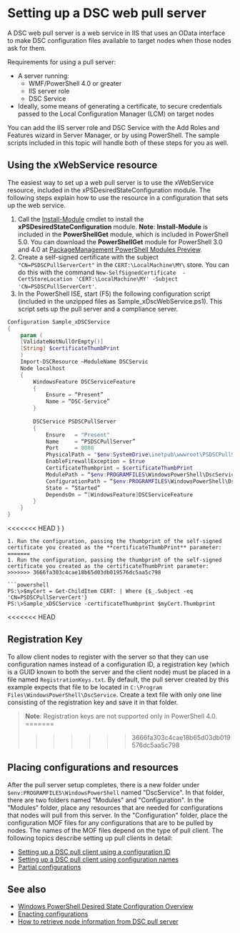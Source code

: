 # Setting up a DSC web pull server

A DSC web pull server is a web service in IIS that uses an OData interface to make DSC configuration files available to target nodes when those nodes ask for them.

Requirements for using a pull server:

* A server running:
  - WMF/PowerShell 4.0 or greater
  - IIS server role
  - DSC Service
* Ideally, some means of generating a certificate, to secure credentials passed to the Local Configuration Manager (LCM) on target nodes

You can add the IIS server role and DSC Service with the Add Roles and Features wizard in Server Manager, or by using PowerShell. The sample scripts included in this topic will handle both of these steps for you as well.

## Using the xWebService resource
The easiest way to set up a web pull server is to use the xWebService resource, included in the xPSDesiredStateConfiguration module. The following steps explain how to use the resource in a configuration that sets up the web service.

1. Call the [Install-Module](https://technet.microsoft.com/en-us/library/dn807162.aspx) cmdlet to install the **xPSDesiredStateConfiguration** module. **Note**: **Install-Module** is included in the **PowerShellGet** module, which is included in PowerShell 5.0. You can download the **PowerShellGet** module for PowerShell 3.0 and 4.0 at [PackageManagement PowerShell Modules Preview](https://www.microsoft.com/en-us/download/details.aspx?id=49186). 
1. Create a self-signed certificate with the subject `"CN=PSDSCPullServerCert"` in the `CERT:\LocalMachine\MY\` store. You can do this with the command `New-SelfSignedCertificate  -CertStoreLocation 'CERT:\LocalMachine\MY' -Subject 'CN=PSDSCPullServerCert'`.
1. In the PowerShell ISE, start (F5) the following configuration script (included in the unzipped files as Sample_xDscWebService.ps1). This script sets up the pull server and a compliance server.
  
```powershell
Configuration Sample_xDSCService
{
    param (
    [ValidateNotNullOrEmpty()]
    [String] $certificateThumbPrint
    )
    Import-DSCResource –ModuleName DSCServic
    Node localhost
    {
        WindowsFeature DSCServiceFeature
        {
            Ensure = “Present”
            Name = “DSC-Service”
        }
        
        DSCService PSDSCPullServer
        {
            Ensure   = "Present"
            Name     = “PSDSCPullServer”
            Port     = 8080
            PhysicalPath = "$env:SystemDrive\inetpub\wwwroot\PSDSCPullServer"
            EnableFirewallException = $true
            CertificateThumbprint = $certificateThumbPrint
            ModulePath = “$env:PROGRAMFILES\WindowsPowerShell\DscService\Modules”
            ConfigurationPath = “$env:PROGRAMFILES\WindowsPowerShell\DscService\Configuration”
            State = “Started”
            DependsOn = “[WindowsFeature]DSCServiceFeature             
        }
    }
}
```

<<<<<<< HEAD
      }
  }
  ```
1. Run the configuration, passing the thumbprint of the self-signed certificate you created as the **certificateThumbPrint** parameter:
=======
1. Run the configuration, passing the thumbprint of the self-signed certificate you created as the certificateThumbPrint parameter:
>>>>>>> 3666fa303c4cae18b65d03db019576dc5aa5c798

```powershell
PS:\>$myCert = Get-ChildItem CERT: | Where {$_.Subject -eq 'CN=PSDSCPullServerCert'}
PS:\>Sample_xDSCService -certificateThumbprint $myCert.Thumbprint 
```
<<<<<<< HEAD
## Registration Key
To allow client nodes to register with the server so that they can use configuration names instead of a configuration ID, a registration key (which is a GUID known to both the server and the client node) must be placed in a file named `RegistrationKeys.txt`. By default, the pull server created by this example expects that file to be located in `C:\Program Files\WindowsPowerShell\DscService`. Create a text file with only one line consisting of the registration key and save it in that folder.
>**Note**: Registration keys are not supported only in PowerShell 4.0. 
=======
>>>>>>> 3666fa303c4cae18b65d03db019576dc5aa5c798

## Placing configurations and resources
After the pull server setup completes, there is a new folder under `$env:PROGRAMFILES\WindowsPowerShell` named "DscService". In that folder, there are two folders named "Modules" and "Configuration". In the "Modules" folder, place any resources that are needed for configurations that nodes will pull from this server. In the "Configuration" folder, place the configuration MOF files for any configurations that are to be pulled by nodes. The names of the MOF files depend on the type of pull client. The following topics describe setting up pull clients in detail:
* [Setting up a DSC pull client using a configuration ID](pullClientConfigID.md)
* [Setting up a DSC pull client using configuration names](pullClientConfigNames.md)
* [Partial configurations](partialConfigs.md)

## See also
* [Windows PowerShell Desired State Configuration Overview](overview.md)
* [Enacting configurations](enactingConfigurations.md)
* [How to retrieve node information from DSC pull server](retrieveNodeInfo.md)